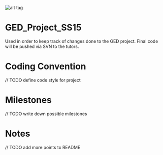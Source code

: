 ![alt tag](http://formatovic.com/wp-content/uploads/2014/04/git-github-e1397934594230.png)

# GED_Project_SS15

Used in order to keep track of changes done to the GED project.
Final code will be pushed via SVN to the tutors.

# Coding Convention
// TODO define code style for project

# Milestones
// TODO write down possible milestones

# Notes
// TODO add more points to README

